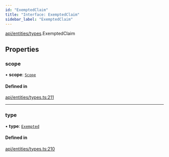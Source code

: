 ```yaml
---
id: "ExemptedClaim"
title: "Interface: ExemptedClaim"
sidebar_label: "ExemptedClaim"
---
```


[api/entities/types](../../../../../modules/API/Entities/Types/Types.md).ExemptedClaim

## Properties

### scope

• **scope**: [`Scope`](../Scope/Scope.md)

#### Defined in

[api/entities/types.ts:211](https://github.com/PolymeshAssociation/polymesh-sdk/blob/49a0066c3/src/api/entities/types.ts#L211)

___

### type

• **type**: [`Exempted`](../../../../../enums/API/Entities/Types/ClaimType/ClaimType.md#exempted)

#### Defined in

[api/entities/types.ts:210](https://github.com/PolymeshAssociation/polymesh-sdk/blob/49a0066c3/src/api/entities/types.ts#L210)
